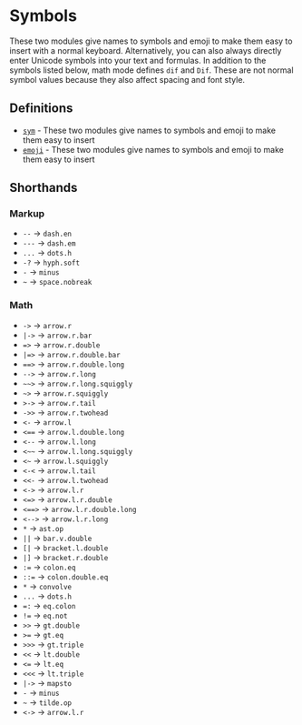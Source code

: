 # Symbols

These two modules give names to symbols and emoji to make them easy to insert
with a normal keyboard. Alternatively, you can also always directly enter
Unicode symbols into your text and formulas. In addition to the symbols listed
below, math mode defines `dif` and `Dif`. These are not normal symbol values
because they also affect spacing and font style.


## Definitions

- [`sym`](/reference/library/symbols/sym/) - These two modules give names to symbols and emoji to make them easy to insert
- [`emoji`](/reference/library/symbols/emoji/) - These two modules give names to symbols and emoji to make them easy to insert

## Shorthands

### Markup

- `--` → `dash.en`
- `---` → `dash.em`
- `...` → `dots.h`
- `-?` → `hyph.soft`
- `-` → `minus`
- `~` → `space.nobreak`

### Math

- `->` → `arrow.r`
- `|->` → `arrow.r.bar`
- `=>` → `arrow.r.double`
- `|=>` → `arrow.r.double.bar`
- `==>` → `arrow.r.double.long`
- `-->` → `arrow.r.long`
- `~~>` → `arrow.r.long.squiggly`
- `~>` → `arrow.r.squiggly`
- `>->` → `arrow.r.tail`
- `->>` → `arrow.r.twohead`
- `<-` → `arrow.l`
- `<==` → `arrow.l.double.long`
- `<--` → `arrow.l.long`
- `<~~` → `arrow.l.long.squiggly`
- `<~` → `arrow.l.squiggly`
- `<-<` → `arrow.l.tail`
- `<<-` → `arrow.l.twohead`
- `<->` → `arrow.l.r`
- `<=>` → `arrow.l.r.double`
- `<==>` → `arrow.l.r.double.long`
- `<-->` → `arrow.l.r.long`
- `*` → `ast.op`
- `||` → `bar.v.double`
- `[|` → `bracket.l.double`
- `|]` → `bracket.r.double`
- `:=` → `colon.eq`
- `::=` → `colon.double.eq`
- `*` → `convolve`
- `...` → `dots.h`
- `=:` → `eq.colon`
- `!=` → `eq.not`
- `>>` → `gt.double`
- `>=` → `gt.eq`
- `>>>` → `gt.triple`
- `<<` → `lt.double`
- `<=` → `lt.eq`
- `<<<` → `lt.triple`
- `|->` → `mapsto`
- `-` → `minus`
- `~` → `tilde.op`
- `<->` → `arrow.l.r`

